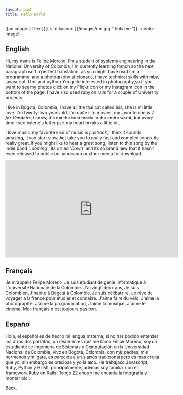 ```yaml
---
layout: post
title: Hello World
---
```


![an image alt text]({{ site.baseurl }}/images/me.jpg "thats me "){: .center-image}
<!-- <center><img src="https://raw.githubusercontent.com/anfmorenoso/anfmorenoso.github.io/master/images/me.jpg" alt="Me"> </center> -->

<h2>English</h2>

Hi, my name is Felipe Moreno, i'm a student of systems engineering in the National University of Colombia, I'm currently learning french so the next paragraph isn't a perfect translation, as you might have read i'm a programmer and a photography aficionado, i have technical skills with ruby, javascript, html and python, i'm quite interested in photography,so if you want to see my photos click on my Flickr icon or my Instagram icon in the bottom of the page. I have also used ruby on rails for a couple of University projects.

I live in Bogotá, Colombia, i have a little thai cat called Isis, she is mi little love. I'm twenty-two years old. I'm quite into movies, my favorite one is _V for Vendetta_, i know, it's not the best movie in the entire world, but every time i see Valerie's letter part my heart breaks a little bit.

I love music, my favorite kind of music is _postrock_, i think it sounds amazing, it can start slow, but take you to really fast and complex songs, its really great. If you might like to hear a great song, listen to this song by the indie band _'Looming'_, its called _'Down'_ and its so brand new that it hasn't even released to public on bandcamp or other media for download.

<center><iframe width="560" height="315" src="https://www.youtube.com/embed/Myf0S1VBiNo" frameborder="0" allowfullscreen></iframe></center>

<h2>Français</h2>

Je m'appelle Felipe Moreno, Je suis etudiant de genie informatique à L'université Nationale de la Colombie. J'ai vingt-deux ans, Je suis Colombien, J'habite à Bogotá à Colombie. Je suis célibataire. Je rêve de voyager a la france pour étudier et connaître. J'aime faire du vélo, J'aime la photographie, J'aime la programmation, J'aime la musique, J'aime le cinema. Mon français n'est toujours pas bon.

<h2>Español</h2>

Hola, el español es de hecho mi lengua materna, si no has podido entender los otros dos párrafos, un resumen es que me llamo Felipe Moreno, soy un estudiante de Ingeniería de Sistemas y Computación en la Universidad Nacional de Colombia, vivo en Bogotá, Colombia, con mis padres, mis hermanos y mi gata, es parecida a un siamés tradicional pero es mas criolla que yo, sin embargo es preciosa y yo la amo.
He trabajado Javascript, Ruby, Python y HTML principalmente, además soy familiar con el framework Ruby on Rails.
Tengo 22 años y me encanta la fotografía y montar bici.

[Back](/).
